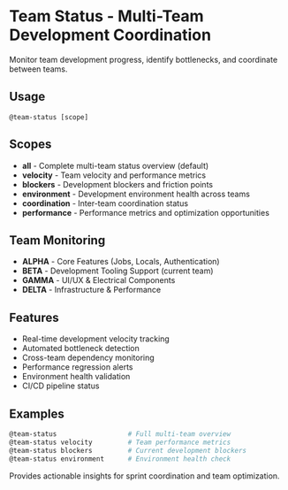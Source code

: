 # Team Status - Multi-Team Development Coordination

Monitor team development progress, identify bottlenecks, and coordinate between teams.

## Usage

```
@team-status [scope]
```

## Scopes

- **all** - Complete multi-team status overview (default)
- **velocity** - Team velocity and performance metrics
- **blockers** - Development blockers and friction points
- **environment** - Development environment health across teams
- **coordination** - Inter-team coordination status
- **performance** - Performance metrics and optimization opportunities

## Team Monitoring

- **ALPHA** - Core Features (Jobs, Locals, Authentication)
- **BETA** - Development Tooling Support (current team)
- **GAMMA** - UI/UX & Electrical Components
- **DELTA** - Infrastructure & Performance

## Features

- Real-time development velocity tracking
- Automated bottleneck detection
- Cross-team dependency monitoring  
- Performance regression alerts
- Environment health validation
- CI/CD pipeline status

## Examples

```bash
@team-status                  # Full multi-team overview
@team-status velocity         # Team performance metrics
@team-status blockers         # Current development blockers
@team-status environment      # Environment health check
```

Provides actionable insights for sprint coordination and team optimization.
